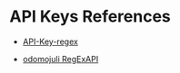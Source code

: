 # API Keys References


- [API-Key-regex](https://github.com/System00-Security/API-Key-regex)

- [odomojuli RegExAPI](https://github.com/odomojuli/RegExAPI)